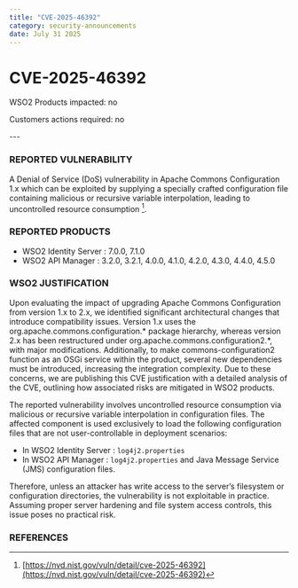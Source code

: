 ```yaml
---
title: "CVE-2025-46392"
category: security-announcements
date: July 31 2025
---
```


# CVE-2025-46392

<p class="doc-info">WSO2 Products impacted: no</p>
<p class="doc-info">Customers actions required: no</p>
---

### REPORTED VULNERABILITY

A Denial of Service (DoS) vulnerability in Apache Commons Configuration 1.x which can be exploited by supplying a specially crafted configuration file containing malicious or recursive variable interpolation, leading to uncontrolled resource consumption [^1].

### REPORTED PRODUCTS

- WSO2 Identity Server : 7.0.0, 7.1.0
- WSO2 API Manager : 3.2.0, 3.2.1, 4.0.0, 4.1.0, 4.2.0, 4.3.0, 4.4.0, 4.5.0

### WSO2 JUSTIFICATION

Upon evaluating the impact of upgrading Apache Commons Configuration from version 1.x to 2.x, we identified significant architectural changes that introduce compatibility issues. Version 1.x uses the org.apache.commons.configuration.* package hierarchy, whereas version 2.x has been restructured under org.apache.commons.configuration2.*, with major modifications. Additionally, to make commons-configuration2 function as an OSGi service within the product, several new dependencies must be introduced, increasing the integration complexity. Due to these concerns, we are publishing this CVE justification with a detailed analysis of the CVE, outlining how associated risks are mitigated in WSO2 products.

The reported vulnerability involves uncontrolled resource consumption via malicious or recursive variable interpolation in configuration files. The affected component is used exclusively to load the following configuration files that are not user-controllable in deployment scenarios:
* In WSO2 Identity Server : `log4j2.properties`
* In WSO2 API Manager : `log4j2.properties` and Java Message Service (JMS) configuration files. 

Therefore, unless an attacker has write access to the server’s filesystem or configuration directories, the vulnerability is not exploitable in practice. Assuming proper server hardening and file system access controls, this issue poses no practical risk.

### REFERENCES
[^1]: [https://nvd.nist.gov/vuln/detail/cve-2025-46392](https://nvd.nist.gov/vuln/detail/cve-2025-46392)
